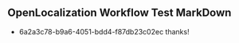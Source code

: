 ## OpenLocalization Workflow Test MarkDown
* 6a2a3c78-b9a6-4051-bdd4-f87db23c02ec thanks!

<!--HONumber=Jul16_HO3-->



